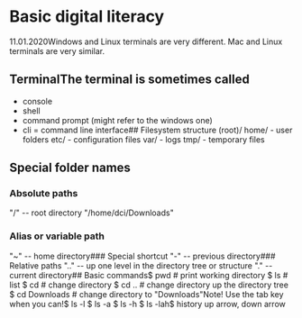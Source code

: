 # Basic digital literacy 
11.01.2020Windows and Linux terminals are very different.
Mac and Linux terminals are very similar.
## TerminalThe terminal is sometimes called 
 - console
 - shell
 - command prompt (might refer to the windows one)
 - cli = command line interface## Filesystem structure (root)/
 	home/ - user folders
 	etc/  - configuration files
 	var/  - logs
 	tmp/  - temporary files

## Special folder names
	 
### Absolute paths
"/"  -- root directory
"/home/dci/Downloads"
### Alias or variable path
"~"  -- home directory### Special shortcut
"-"  -- previous directory### Relative paths
".." -- up one level in the directory tree or structure
"."  -- current directory## Basic commands$ pwd # print working directory
$ ls  # list
$ cd  # change directory
$ cd .. # change directory up the directory tree
$ cd Downloads # change directory to "Downloads"Note! Use the tab key when you can!$ ls -l
$ ls -a
$ ls -h
$ ls -lah$ history
up arrow, down arrow
